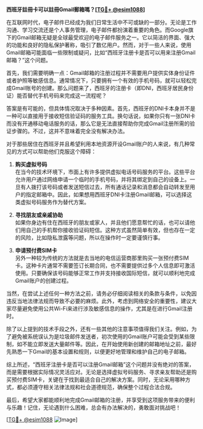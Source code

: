 **西班牙註冊卡可以註冊Gmail郵箱嗎？[[TG💪+ @esim1088](https://t.me/s/esim1088)]**

在互联网时代，电子邮件已经成为我们日常生活中不可或缺的一部分。无论是工作沟通、学习交流还是个人事务管理，电子邮件都扮演着重要的角色。而Google旗下的Gmail邮箱无疑是全球最受欢迎的电子邮件服务之一。它以简洁的界面、强大的功能和良好的隐私保护著称，吸引了数亿用户。然而，对于一些人来说，使用Gmail邮箱可能面临一些限制或疑问，比如“西班牙注册卡是否可以用来注册Gmail邮箱？”这个问题。

首先，我们需要明确一点：Gmail邮箱的注册过程并不需要用户提供实体身份证件或者护照等敏感信息。通常情况下，只要拥有一个有效的手机号码，就可以轻松完成Gmail账号的创建。那么问题来了，西班牙的注册卡（即DNI，西班牙居民身份证）能否替代手机号码来完成这一流程呢？

答案是有可能的，但具体情况取决于多种因素。首先，西班牙的DNI卡本身并不是一种可以直接用于接收短信验证码的服务工具。换句话说，如果你只有一张DNI卡而没有开通移动电话服务的话，那么它是无法直接帮助你完成Gmail注册所需的验证步骤的。不过，这并不意味着完全没有解决办法。

对于那些居住在西班牙并且希望利用本地资源开设Gmail账户的人来说，有几种常见的方式可以帮助他们克服这个障碍：

1. **购买虚拟号码**  
   在当今的技术环境下，市面上有许多提供虚拟电话号码服务的平台。这些平台允许用户通过网络申请一个临时的手机号码，并将其绑定到自己的设备上。一旦有人拨打该号码或者发送短信过去，所有通话记录和消息都会自动转发至用户的指定邮箱中。因此，如果想用西班牙DNI卡注册Gmail邮箱，可以选择这类虚拟号码服务作为替代方案。

2. **寻找朋友或亲戚协助**  
   如果你身边有住在西班牙的朋友或家人，并且他们愿意帮忙的话，也可以请他们用自己的手机帮你接收验证码短信。这种方式虽然简单有效，但也存在一定的风险，比如隐私泄露等问题，所以在操作时一定要谨慎行事。

3. **申请预付费SIM卡**  
   另外一种较为传统的方法就是去当地的电信运营商那里购买一张预付费SIM卡。这种卡片通常不需要签订长期合同，也不需要提供过多个人信息即可激活使用。只要确保该号码能够正常工作并支持接收国际短信，就可以顺利地完成Gmail账户的创建过程。

当然，在尝试上述任何一种方法之前，请务必仔细阅读相关的条款与条件，以免因违反当地法律法规而导致不必要的麻烦。此外，考虑到网络安全的重要性，建议大家尽量避免使用公共Wi-Fi来进行涉及敏感信息的操作，尤其是在进行Gmail注册时。

除了以上提到的技术手段之外，还有一些其他的注意事项值得我们关注。例如，为了避免被系统误认为是垃圾邮件发送者，初次使用的Gmail账户可能会受到某些限制，如不能立即发送大量邮件等。因此，在开始使用新创建的邮箱地址之前，最好先熟悉一下Gmail的基本设置和规则，以便更好地管理和维护自己的电子邮箱。

综上所述，“西班牙注册卡是否可以注册Gmail邮箱”这个问题并没有绝对的答案，而是需要根据实际情况灵活应对。无论是选择虚拟号码服务、寻求亲友帮助还是购买预付费SIM卡，关键在于找到最适合自己的解决方案。同时，无论采用哪种方式，都必须遵守相关法律法规和社会道德规范，确保整个过程合法合规。

最后，希望大家都能顺利地完成Gmail邮箱的注册，并享受到这项服务带来的便利与乐趣！记住，无论遇到什么困难，总会有办法解决的，勇敢面对挑战吧！

[[TG💪+ @esim1088](https://t.me/s/esim1088) ![Image](https://i.postimg.cc/4NQfJmqS/Snipaste-2025-05-13-00-14-12.png)]